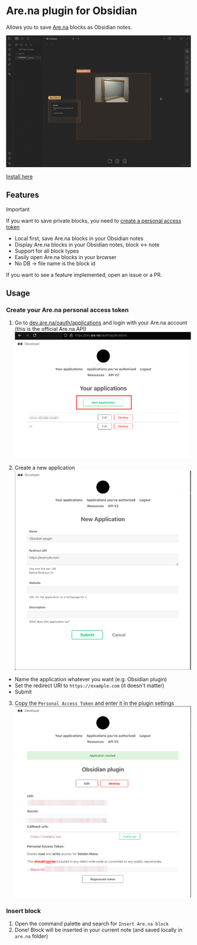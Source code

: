 # Are.na plugin for Obsidian

Allows you to save [Are.na](are.na/about) blocks as Obsidian notes.

![demo](./.github/demo.gif)

[Install here](https://obsidian.md/plugins?id=arena)

## Features

> [!IMPORTANT]
> If you want to save private blocks, you need to [create a personal access token](#create-your-arena-personal-access-token)

-   Local first, save Are.na blocks in your Obsidian notes
-   Display Are.na blocks in your Obsidian notes, block <-> note
-   Support for all block types
-   Easily open Are.na blocks in your browser
-   No DB -> file name is the block id

If you want to see a feature implemented, open an issue or a PR.

## Usage

### Create your Are.na personal access token

1. Go to [dev.are.na/oauth/applications](https://dev.are.na/oauth/applications) and login with your Are.na account (this is the official Are.na API)
   ![](./.github/ap.png)

2. Create a new application
   ![](./.github/ap2.png)

-   Name the application whatever you want (e.g. Obsidian plugin)
-   Set the redirect URI to `https://example.com` (it doesn't matter)
-   Submit

3. Copy the `Personal Access Token` and enter it in the plugin settings
   ![](./.github/ap3.png)

### Insert block

1. Open the command palette and search for `Insert Are.na block`
2. Done! Block will be inserted in your current note (and saved locally in `are.na` folder)
